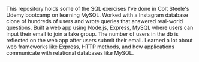 This repository holds some of the SQL exercises I've done in Colt Steele's Udemy bootcamp on learning MySQL.
Worked with a Instagram database clone of hundreds of users and wrote queries that answered real-world questions.
Built a web app using Node.js, Express, MySQL where users can input their email to join a fake group. The number of users in the db is reflected on the web app after users submit their email.
Learned a lot about web frameworks like Express, HTTP methods, and how applications communicate with relational databases like MySQL.
